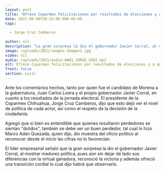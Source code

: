 ```yaml
---
layout: post
title: "Ofrece Coparmex felicitaciones por resultados de elecciones y a quienes los aceptan "
date: 2021-06-09T20:22:00.000-06:00
tags:
  
  - Jorge Cruz Camberos
  
author: nil
description: "La gran sorpresa la dio el gobernador Javier Corral, al mostrar madurez política"
image: /uploads/2021/images-Imagen1.jpg
video: nil
audio: /uploads/2021/audio-AW01_JORGE_CRUZ.mp3
alt: Ofrece Coparmex felicitaciones por resultados de elecciones y a quienes los aceptan 
front: false
section: Local
---
```


Ante los comentarios hechos, tanto por quien fue el candidato de Morena a la gubernatura, Juan Carlos Loera y el propio gobernador Javier Corral, en cuanto a los resultados de la jornada electoral. El presidente de la Coparmex Chihuahua, Jorge Cruz Camberos, dijo que esto dejó ver el nivel de política de cada actor, así como el respeto de la decisión de la ciudadanía.

Agregó que si bien es entendible que quienes resultaron perdedores se sientan "dolidos", también se debe ser un buen perdedor, tal cual lo hizo Marco Adán Quezada, quien dijo, dio muestra del oficio político al reconocer desde el inicio las cifras no lo favorecían.

El líder empresarial  señaló que la gran sorpresa la dio el gobernador Javier Corral, al mostrar madurez política, pues aún sin dejar de lado sus diferencias con la virtual ganadora, reconoció la victoria y además ofreció una transición cordial lo cual dijo habrá que observarlo.  
